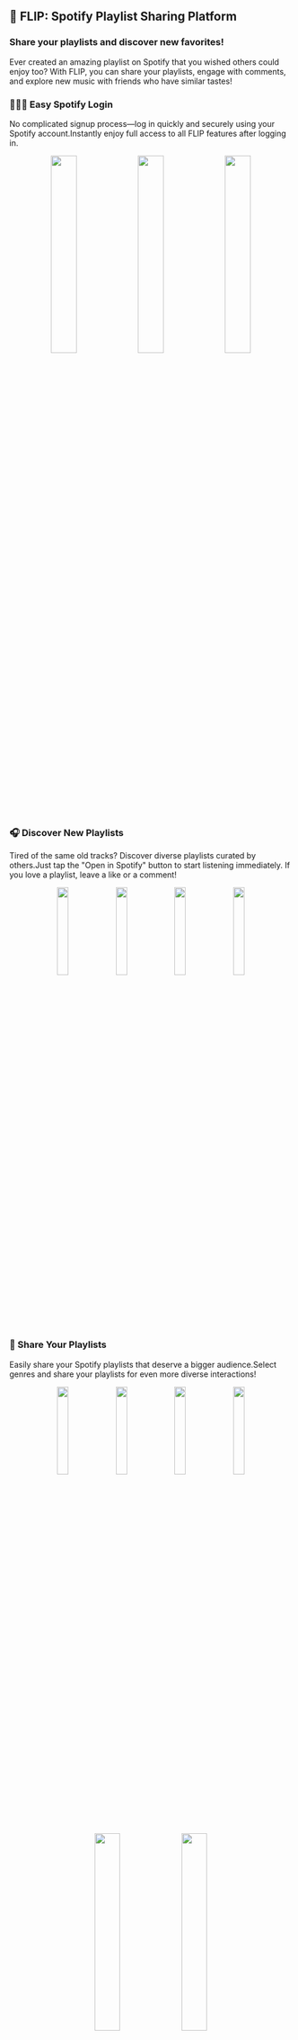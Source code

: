 ## 🎵 FLIP: Spotify Playlist Sharing Platform
### Share your playlists and discover new favorites!
Ever created an amazing playlist on Spotify that you wished others could enjoy too? With FLIP, you can share your playlists, engage with comments, and explore new music with friends who have similar tastes!

### 👩🏻‍💻 Easy Spotify Login
No complicated signup process—log in quickly and securely using your Spotify account.Instantly enjoy full access to all FLIP features after logging in.
<p align="center">
  <img src="https://github.com/user-attachments/assets/6fae81da-5c86-4521-8e1c-69a6e7f46b90" width="30%" />
  <img src="https://github.com/user-attachments/assets/3f9350b9-51e9-4a00-b8a4-79a53fd10f2a" width="30%" />
  <img src="https://github.com/user-attachments/assets/23b7ed07-c3ca-4f9c-984a-8823c23a8710" width="30%" />
</p>

### 🎧 Discover New Playlists
Tired of the same old tracks? Discover diverse playlists curated by others.Just tap the "Open in Spotify" button to start listening immediately. If you love a playlist, leave a like or a comment!
<p align="center">
  <img src="https://github.com/user-attachments/assets/6bd526fa-881c-4fd9-97fd-b0397c37c432" width="20%">
  <img src="https://github.com/user-attachments/assets/df4a61e1-480d-49e8-87af-4e31b55e3ed5" width="20%">
  <img src="https://github.com/user-attachments/assets/de8c289a-8f6c-4122-b69d-42d069a5833c" width="20%">
  <img src="https://github.com/user-attachments/assets/7cb22c65-59c6-44aa-b33b-3db740647fa3" width="20%">
</p>

### 🚀 Share Your Playlists
Easily share your Spotify playlists that deserve a bigger audience.Select genres and share your playlists for even more diverse interactions!
<p align="center">
  <img src="https://github.com/user-attachments/assets/6e579264-47ba-4a67-b2ff-f473429db961" width="20%">
  <img src="https://github.com/user-attachments/assets/4ce98d4c-dd57-4693-bcb4-1e61f462680c" width="20%">
  <img src="https://github.com/user-attachments/assets/387762a6-aacb-4df4-bd9c-a5ddad9058af" width="20%">
  <img src="https://github.com/user-attachments/assets/f7d80789-5c35-4efb-9ff2-c5d68762ff42" width="20%">
</p>

<p align="center">
  <img src="https://github.com/user-attachments/assets/cb7c8760-b5d1-41c6-a7f7-5f316ebdfd3e" width="30%">
  <img src="https://github.com/user-attachments/assets/c397a835-a483-41cf-b492-44351292d845" width="30%">
</p>

## ⚒️ Tech Spec.

### 📌 Frontend

- **Framework:** Expo (React Native)
- **Language:** TypeScript
- **Styling:** NativeWind
- **State Management:** Zustand
- **Data Fetching & Caching:** React Query
- **Package Manager:** npm

### 📌 Backend

- **Framework:** NestJS
- **Language:** TypeScript

### 📌 External Services

- **Spotify Web API**

## 🎵 FLIP : 스포티파이 플레이리스트 공유 플랫폼
### 나만 듣기 아쉬운 플레이리스트, 이제 함께 들어요!
Spotify에서 만든 나만의 플레이리스트, 혼자 듣기 아깝지 않으셨나요? FLIP에서 다른 사람들과 플레이리스트를 공유하고, 댓글로 소통하며 음악 취향을 나눠보세요. 새로운 음악도 발견하고, 취향이 맞는 친구도 만날 수 있어요!


### 👩🏻‍💻 간편한 Spotify 로그인
복잡한 가입 절차 없이 Spotify 계정으로 간편하게 로그인하세요.로그인 후 바로 FLIP의 모든 기능을 편리하게 이용할 수 있습니다.
<p align="center">
  <img src="https://github.com/user-attachments/assets/6fae81da-5c86-4521-8e1c-69a6e7f46b90" width="30%" />
  <img src="https://github.com/user-attachments/assets/3f9350b9-51e9-4a00-b8a4-79a53fd10f2a" width="30%" />
  <img src="https://github.com/user-attachments/assets/23b7ed07-c3ca-4f9c-984a-8823c23a8710" width="30%" />
</p>

### 🎧 플레이리스트 발견하기
매일 듣던 음악이 지겨워졌다면, 다양한 플레이리스트를 탐색해보세요."Spotify에서 열기" 버튼만 누르면 플레이리스트가 바로 재생됩니다. 마음에 드는 플레이리스트에는 좋아요와 댓글을 남겨보세요!
<p align="center">
  <img src="https://github.com/user-attachments/assets/6bd526fa-881c-4fd9-97fd-b0397c37c432" width="20%">
  <img src="https://github.com/user-attachments/assets/df4a61e1-480d-49e8-87af-4e31b55e3ed5" width="20%">
  <img src="https://github.com/user-attachments/assets/de8c289a-8f6c-4122-b69d-42d069a5833c" width="20%">
  <img src="https://github.com/user-attachments/assets/7cb22c65-59c6-44aa-b33b-3db740647fa3" width="20%">
</p>


### 🚀 플레이리스트 공유하기
나만 알고 있기 아까운 나의 플레이리스트를 FLIP에서 손쉽게 공유해보세요.장르를 선택해 더욱 다양한 플레이리스트를 공유할 수 있습니다!
<p align="center">
  <img src="https://github.com/user-attachments/assets/6e579264-47ba-4a67-b2ff-f473429db961" width="20%">
  <img src="https://github.com/user-attachments/assets/4ce98d4c-dd57-4693-bcb4-1e61f462680c" width="20%">
  <img src="https://github.com/user-attachments/assets/387762a6-aacb-4df4-bd9c-a5ddad9058af" width="20%">
  <img src="https://github.com/user-attachments/assets/f7d80789-5c35-4efb-9ff2-c5d68762ff42" width="20%">
</p>

<p align="center">
  <img src="https://github.com/user-attachments/assets/cb7c8760-b5d1-41c6-a7f7-5f316ebdfd3e" width="30%">
  <img src="https://github.com/user-attachments/assets/c397a835-a483-41cf-b492-44351292d845" width="30%">
</p>

### 스탯
<p align="center">
  <img src="https://github.com/user-attachments/assets/6e0a3896-c440-4cde-918a-13387d9d5533" width="30%">
  <img src="https://github.com/user-attachments/assets/e92cb8f3-e453-48e6-a427-3a88fe087468" width="30%">
  <img src="https://github.com/user-attachments/assets/c25f660d-8a50-443e-8123-5f719c24a32e" width="30%">
</p>

### 마이페이지
<p align="center">
  <img src="https://github.com/user-attachments/assets/7046cc66-1d99-4d1e-91c1-ced629559924" width="30%">
  <img src="https://github.com/user-attachments/assets/2fb76042-7222-42e2-a04c-16f735d0453d" width="30%">
  <img src="https://github.com/user-attachments/assets/a87c82eb-2984-4182-8534-2039bc4b607d" width="30%">
</p>


## ⚒️ Tech Spec.

### 📌 Frontend

- **Framework:** Expo (React Native)
- **Language:** TypeScript
- **Styling:** NativeWind
- **State Management:** Zustand
- **Data Fetching & Caching:** React Query
- **Package Manager:** npm

### 📌 Backend

- **Framework:** NestJS
- **Language:** TypeScript

### 📌 외부 서비스

- **Spotify Web API**
